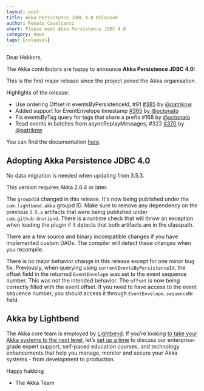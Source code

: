 ```yaml
---
layout: post
title: Akka Persistence JDBC 4.0 Released
author: Renato Cavalcanti
short: Please meet Akka Persistence JDBC 4.0
category: news
tags: [releases]
---
```


Dear Hakkers,

The Akka contributors are happy to announce **Akka Persistence JDBC 4.0**!

This is the first major release since the project joined the Akka organisation.

Highlights of the release:

* Use ordering Offset in eventsByPersistenceId, #91 [#385](https://github.com/akka/akka-persistence-jdbc/issues/385) by [@patriknw](https://github.com/patriknw)
* Added support for EventEnvelope timestamp [#365](https://github.com/akka/akka-persistence-jdbc/issues/365) by [@octonato](https://github.com/octonato)
* Fix eventsByTag query for tags that share a prefix #168 by [@octonato](https://github.com/octonato)
* Read events in batches from asyncReplayMessages, #322 [#370](https://github.com/akka/akka-persistence-jdbc/issues/370) by [@patriknw](https://github.com/patriknw)

You can find the documentation [here](https://doc.akka.io/docs/akka-persistence-jdbc/current/).

## Adopting Akka Persistence JDBC 4.0

No data migration is needed when updating from 3.5.3.

This version requires Akka 2.6.4 or later.

The `groupdId` changed in this release. It's now being published under the `com.lightbend.akka` groupd ID. Make sure to remove any dependency on the previous `3.5.x` artifacts that were being published under `com.github.dnvriend`. There is a runtime check that will throw an exception when loading the plugin if it detects that both artifacts are in the classpath.

There are a few source and binary incompatible changes if you have implemented custom DAOs. The compiler will detect these changes when you recompile.

There is no major behavior change in this release except for one minor bug fix. Previously, when querying using `currentEventsByPersistenceId`, the offset field in the returned `EventEnvelope` was set to the event sequence number. This was not the intended behavior. The `offset` is now being correctly filled with the event offset. If you need to have access to the event sequence number, you should access it through `EventEnvelope.sequenceNr` field.

## Akka by Lightbend

The Akka core team is employed by [Lightbend](https://www.lightbend.com/). If you’re looking [to take your Akka systems to the next level](https://www.lightbend.com/lightbend-platform-subscription), let’s [set up a time](https://lightbend.com/contact) to discuss our enterprise-grade expert support, self-paced education courses, and technology enhancements that help you manage, monitor and secure your Akka systems - from development to production.

Happy hakking

- The Akka Team